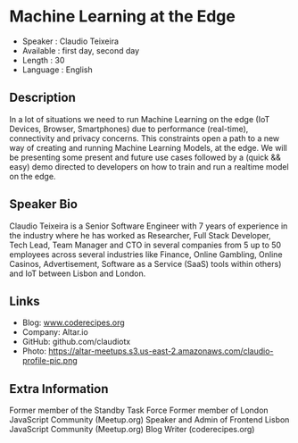 Machine Learning at the Edge
=================================================

* Speaker   : Claudio Teixeira
* Available : first day, second day
* Length    : 30
* Language  : English

Description
-----------

In a lot of situations we need to run Machine Learning on the edge (IoT Devices, Browser, Smartphones) due to performance (real-time), connectivity and privacy concerns. This constraints open a path to a new way of creating and running Machine Learning Models, at the edge. We will be presenting some present and future use cases followed by a (quick && easy) demo directed to developers on how to train and run a realtime model on the edge.

Speaker Bio
-----------

Claudio Teixeira is a Senior Software Engineer with 7 years of experience in the industry where he has worked as Researcher, Full Stack Developer, Tech Lead, Team Manager and CTO in several companies from 5 up to 50 employees across several industries like Finance, Online Gambling, Online Casinos, Advertisement, Software as a Service (SaaS) tools within others) and IoT between Lisbon and London.


Links
-----

* Blog: www.coderecipes.org
* Company: Altar.io
* GitHub: github.com/claudiotx
* Photo: https://altar-meetups.s3.us-east-2.amazonaws.com/claudio-profile-pic.png

Extra Information
-----------------

Former member of the Standby Task Force
Former member of London JavaScript Community (Meetup.org)
Speaker and Admin of Frontend Lisbon JavaScript Community (Meetup.org)
Blog Writer (coderecipes.org)

